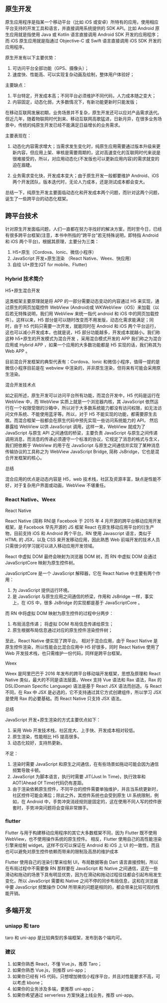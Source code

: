 ## 原生开发

原生应用程序是指某一个移动平台（比如 iOS 或安卓）所特有的应用，使用相应平台支持的开发工具和语言，并直接调用系统提供的 SDK API。比如 Android 原生应用就是指使用 Java 或 Kotlin 语言直接调用 Android SDK 开发的应用程序；而 iOS 原生应用就是指通过 Objective-C 或 Swift 语言直接调用 iOS SDK 开发的应用程序。

原生开发有以下主要优势：

1. 可访问平台全部功能（GPS、摄像头）；
2. 速度快、性能高、可以实现复杂动画及绘制，整体用户体验好；

主要缺点：

1. 平台特定，开发成本高；不同平台必须维护不同代码，人力成本随之变大；
2. 内容固定，动态化弱，大多数情况下，有新功能更新时只能发版；

在移动互联网发展初期，业务场景并不复杂，原生开发还可以应对产品需求迭代。 但近几年，随着物联网时代到来、移动互联网高歌猛进，日新月异，在很多业务场景中，传统的纯原生开发已经不能满足日益增长的业务需求。

主要表现在：

1. 动态化内容需求增大；当需求发生变化时，纯原生应用需要通过版本升级来更新内容，但应用上架、审核是需要周期的，这对高速变化的互联网时代来说是很难接受的，所以，对应用动态化(不发版也可以更新应用内容)的需求就变的迫在眉睫。

2. 业务需求变化快，开发成本变大；由于原生开发一般都要维护 Android、iOS 两个开发团队，版本迭代时，无论人力成本，还是测试成本都会变大。

总结一下，纯原生开发主要面临动态化和开发成本两个问题，而针对这两个问题，诞生了一些跨平台的动态化框架。

## 跨平台技术

针对原生开发面临问题，人们一直都在努力寻找好的解决方案，而时至今日，已经有很多跨平台框架(注意，本书中所指的“跨平台”若无特殊说明，即特指 Android 和 iOS 两个平台)，根据其原理，主要分为三类：

1. H5+原生（Cordova、Ionic、微信小程序）
2. JavaScript 开发+原生渲染 （React Native、Weex、快应用）
3. 自绘 UI+原生(QT for mobile、Flutter)

### Hybrid 技术简介

H5+原生混合开发

这类框架主要原理就是将 APP 的一部分需要动态变动的内容通过 H5 来实现，通过原生的网页加载控件 WebView (Android)或 WKWebView（iOS）来加载（以后若无特殊说明，我们用 WebView 来统一指代 android 和 iOS 中的网页加载控件）。这样以来，H5 部分是可以随时改变而不用发版，动态化需求能满足；同时，由于 h5 代码只需要一次开发，就能同时在 Android 和 iOS 两个平台运行，这也可以减小开发成本，也就是说，H5 部分功能越多，开发成本就越小。我们称这种 h5+原生的开发模式为混合开发 ，采用混合模式开发的 APP 我们称之为混合应用或 Hybrid APP ，如果一个应用的大多数功能都是 H5 实现的话，我们称其为 Web APP 。

目前混合开发框架的典型代表有：Cordova、Ionic 和微信小程序，值得一提的是微信小程序目前是在 webview 中渲染的，并非原生渲染，但将来有可能会采用原生渲染。

混合开发技术点

如之前所述，原生开发可以访问平台所有功能，而混合开发中，H5 代码是运行在 WebView 中，而 WebView 实质上就是一个浏览器内核，其 JavaScript 依然运行在一个权限受限的沙箱中，所以对于大多数系统能力都没有访问权限，如无法访问文件系统、不能使用蓝牙等。所以，对于 H5 不能实现的功能，都需要原生去做。而混合框架一般都会在原生代码中预先实现一些访问系统能力的 API， 然后暴露给 WebView 以供 JavaScript 调用，这样一来，WebView 就成为了 JavaScript 与原生 API 之间通信的桥梁，主要负责 JavaScript 与原生之间传递调用消息，而消息的传递必须遵守一个标准的协议，它规定了消息的格式与含义，我们把依赖于 WebView 的用于在 JavaScript 与原生之间通信并实现了某种消息传输协议的工具称之为 WebView JavaScript Bridge, 简称 JsBridge，它也是混合开发框架的核心。

总结

混合应用的优点是动态内容是 H5，web 技术栈，社区及资源丰富，缺点是性能不好，对于复杂用户界面或动画，WebView 不堪重任。

### React Native、Weex

React Native

React Native (简称 RN)是 Facebook 于 2015 年 4 月开源的跨平台移动应用开发框架，是 Facebook 早先开源的 JS 框架 React 在原生移动应用平台的衍生产物，目前支持 iOS 和 Android 两个平台。RN 使用 Javascript 语言，类似于 HTML 的 JSX，以及 CSS 来开发移动应用，因此熟悉 Web 前端开发的技术人员只需很少的学习就可以进入移动应用开发领域。

React 中虚拟 DOM 最终会映射为浏览器 DOM 树，而 RN 中虚拟 DOM 会通过 JavaScriptCore 映射为原生控件树。

JavaScriptCore 是一个 JavaScript 解释器，它在 React Native 中主要有两个作用：

1. 为 JavaScript 提供运行环境。
2. 是 JavaScript 与原生应用之间通信的桥梁，作用和 JsBridge 一样，事实上，在 iOS 中，很多 JsBridge 的实现都是基于 JavaScriptCore 。

而 RN 中将虚拟 DOM 映射为原生控件的过程中分两步：

1. 布局消息传递； 将虚拟 DOM 布局信息传递给原生；
2. 原生根据布局信息通过对应的原生控件渲染控件树；

至此，React Native 便实现了跨平台。 相对于混合应用，由于 React Native 是原生控件渲染，所以性能会比混合应用中 H5 好很多，同时 React Native 使用了 Web 开发技术栈，也只需维护一份代码，同样是跨平台框架。

Weex

Weex 是阿里巴巴于 2016 年发布的跨平台移动端开发框架，思想及原理和 React Native 类似，最大的不同是语法层面，Weex 支持 Vue 语法和 Rax 语法，Rax 的 DSL(Domain Specific Language) 语法是基于 React JSX 语法而创造。与 React 不同，在 Rax 中 JSX 是必选的，它不支持通过其它方式创建组件，所以学习 JSX 是使用 Rax 的必要基础。而 React Native 只支持 JSX 语法。

总结

JavaScript 开发+原生渲染的方式主要优点如下：

1. 采用 Web 开发技术栈，社区庞大、上手快、开发成本相对较低。
2. 原生渲染，性能相比 H5 提高很多。
3. 动态化较好，支持热更新。

不足：

1. 渲染时需要 JavaScript 和原生之间通信，在有些场景如拖动可能会因为通信频繁导致卡顿。
2. JavaScript 为脚本语言，执行时需要 JIT(Just In Time)，执行效率和 AOT(Ahead Of Time)代码仍有差距。
3. 由于渲染依赖原生控件，不同平台的控件需要单独维护，并且当系统更新时，社区控件可能会滞后；除此之外，其控件系统也会受到原生 UI 系统限制，例如，在 Android 中，手势冲突消歧规则是固定的，这在使用不同人写的控件嵌套时，手势冲突问题将会变得非常棘手。

### flutter

Flutter 与用于构建移动应用程序的其它大多数框架不同，因为 Flutter 既不使用 WebView，也不使用操作系统的原生控件。 相反，Flutter 使用自己的高性能渲染引擎来绘制 widget。这样不仅可以保证在 Android 和 iOS 上 UI 的一致性，而且也可以避免对原生控件依赖而带来的限制及高昂的维护成本

Flutter 使用自己的渲染引擎来绘制 UI，布局数据等由 Dart 语言直接控制，所以在布局过程中不需要像 RN 那样要在 JavaScript 和 Native 之间通信，这在一些滑动和拖动的场景下具有明显优势，因为在滑动和拖动过程往往都会引起布局发生变化，所以 JavaScript 需要和 Native 之间不停的同步布局信息，这和在浏览器中要 JavaScript 频繁操作 DOM 所带来的问题是相同的，都会带来比较可观的性能开销。

## 多端开发

### uniapp 和 taro

taro 和 uni-app 是比较典型的多端框架，发布到各个端均可。

### 建议

1. 如果你熟悉 React，不懂 Vue.js，推荐 Taro；
2. 如果你熟悉 Vue.js，则推荐 uni-app；
3. 如果你已经有 H5 代码，只想增加微信小程序平台，并且对性能要求不高，可以考虑 kbone；
4. 如果你的业务涉及多端，更推荐 uni-app；
5. 如果你希望通过 serverless 方案快速上线业务，推荐 uni-app。
